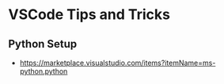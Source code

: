 # VSCode Tips and Tricks

## Python Setup
* https://marketplace.visualstudio.com/items?itemName=ms-python.python
